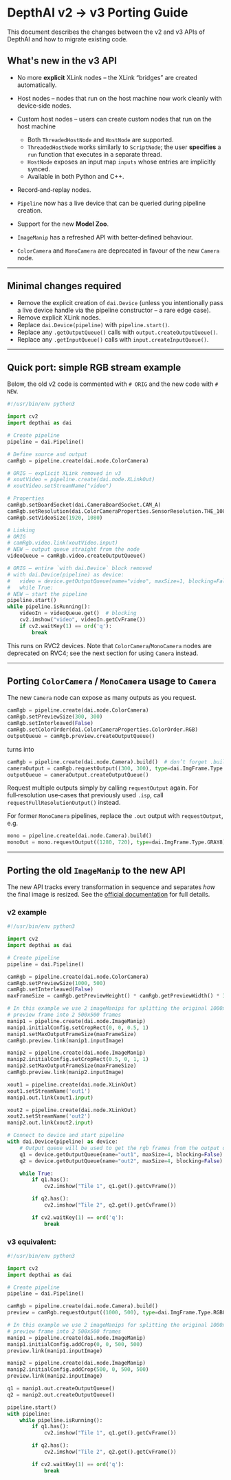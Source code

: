 # DepthAI v2 → v3 Porting Guide

This document describes the changes between the v2 and v3 APIs of DepthAI and how to migrate existing code.

## What's new in the v3 API

* No more **explicit** XLink nodes – the XLink “bridges” are created automatically.
* Host nodes – nodes that run on the host machine now work cleanly with device‑side nodes.
* Custom host nodes – users can create custom nodes that run on the host machine

  * Both `ThreadedHostNode` and `HostNode` are supported.
  * `ThreadedHostNode` works similarly to `ScriptNode`; the user **specifies** a `run` function that executes in a separate thread.
  * `HostNode` exposes an input map `inputs` whose entries are implicitly synced.
  * Available in both Python and C++.
* Record‑and‑replay nodes.
* `Pipeline` now has a live device that can be queried during pipeline creation.
* Support for the new **Model Zoo**.
* `ImageManip` has a refreshed API with better‑defined behaviour.
* `ColorCamera` and `MonoCamera` are deprecated in favour of the new `Camera` node.

---

## Minimal changes required

* Remove the explicit creation of `dai.Device` (unless you intentionally pass a live device handle via the pipeline constructor – a rare edge case).
* Remove explicit XLink nodes.
* Replace `dai.Device(pipeline)` with `pipeline.start()`.
* Replace any `.getOutputQueue()` calls with `output.createOutputQueue()`.
* Replace any `.getInputQueue()` calls with `input.createInputQueue()`.

---

## Quick port: simple RGB stream example

Below, the old v2 code is commented with `# ORIG` and the new code with `# NEW`.

```python
#!/usr/bin/env python3

import cv2
import depthai as dai

# Create pipeline
pipeline = dai.Pipeline()

# Define source and output
camRgb = pipeline.create(dai.node.ColorCamera)

# ORIG – explicit XLink removed in v3
# xoutVideo = pipeline.create(dai.node.XLinkOut)
# xoutVideo.setStreamName("video")

# Properties
camRgb.setBoardSocket(dai.CameraBoardSocket.CAM_A)
camRgb.setResolution(dai.ColorCameraProperties.SensorResolution.THE_1080_P)
camRgb.setVideoSize(1920, 1080)

# Linking
# ORIG
# camRgb.video.link(xoutVideo.input)
# NEW – output queue straight from the node
videoQueue = camRgb.video.createOutputQueue()

# ORIG – entire `with dai.Device` block removed
# with dai.Device(pipeline) as device:
#   video = device.getOutputQueue(name="video", maxSize=1, blocking=False)
#   while True:
# NEW – start the pipeline
pipeline.start()
while pipeline.isRunning():
    videoIn = videoQueue.get()  # blocking
    cv2.imshow("video", videoIn.getCvFrame())
    if cv2.waitKey(1) == ord('q'):
        break
```

This runs on RVC2 devices. Note that `ColorCamera`/`MonoCamera` nodes are deprecated on RVC4; see the next section for using `Camera` instead.

---

## Porting `ColorCamera` / `MonoCamera` usage to `Camera`

The new `Camera` node can expose as many outputs as you request.

```python
camRgb = pipeline.create(dai.node.ColorCamera)
camRgb.setPreviewSize(300, 300)
camRgb.setInterleaved(False)
camRgb.setColorOrder(dai.ColorCameraProperties.ColorOrder.RGB)
outputQueue = camRgb.preview.createOutputQueue()
```

turns into

```python
camRgb = pipeline.create(dai.node.Camera).build()  # don’t forget .build()
cameraOutput = camRgb.requestOutput((300, 300), type=dai.ImgFrame.Type.RGB888p)  # replaces .preview
outputQueue = cameraOutput.createOutputQueue()
```

Request multiple outputs simply by calling `requestOutput` again. For full‑resolution use‑cases that previously used `.isp`, call `requestFullResolutionOutput()` instead.

For former `MonoCamera` pipelines, replace the `.out` output with `requestOutput`, e.g.

```python
mono = pipeline.create(dai.node.Camera).build()
monoOut = mono.requestOutput((1280, 720), type=dai.ImgFrame.Type.GRAY8)
```

---

## Porting the old `ImageManip` to the new API

The new API tracks every transformation in sequence and separates *how* the final image is resized.
See the [official documentation](https://docs.luxonis.com/software/v3/depthai-components/nodes/image_manip/) for full details.

### v2 example

```python
#!/usr/bin/env python3

import cv2
import depthai as dai

# Create pipeline
pipeline = dai.Pipeline()

camRgb = pipeline.create(dai.node.ColorCamera)
camRgb.setPreviewSize(1000, 500)
camRgb.setInterleaved(False)
maxFrameSize = camRgb.getPreviewHeight() * camRgb.getPreviewWidth() * 3

# In this example we use 2 imageManips for splitting the original 1000x500
# preview frame into 2 500x500 frames
manip1 = pipeline.create(dai.node.ImageManip)
manip1.initialConfig.setCropRect(0, 0, 0.5, 1)
manip1.setMaxOutputFrameSize(maxFrameSize)
camRgb.preview.link(manip1.inputImage)

manip2 = pipeline.create(dai.node.ImageManip)
manip2.initialConfig.setCropRect(0.5, 0, 1, 1)
manip2.setMaxOutputFrameSize(maxFrameSize)
camRgb.preview.link(manip2.inputImage)

xout1 = pipeline.create(dai.node.XLinkOut)
xout1.setStreamName('out1')
manip1.out.link(xout1.input)

xout2 = pipeline.create(dai.node.XLinkOut)
xout2.setStreamName('out2')
manip2.out.link(xout2.input)

# Connect to device and start pipeline
with dai.Device(pipeline) as device:
    # Output queue will be used to get the rgb frames from the output defined above
    q1 = device.getOutputQueue(name="out1", maxSize=4, blocking=False)
    q2 = device.getOutputQueue(name="out2", maxSize=4, blocking=False)

    while True:
        if q1.has():
            cv2.imshow("Tile 1", q1.get().getCvFrame())

        if q2.has():
            cv2.imshow("Tile 2", q2.get().getCvFrame())

        if cv2.waitKey(1) == ord('q'):
            break
```

### v3 equivalent:

```python
#!/usr/bin/env python3

import cv2
import depthai as dai

# Create pipeline
pipeline = dai.Pipeline()

camRgb = pipeline.create(dai.node.Camera).build()
preview = camRgb.requestOutput((1000, 500), type=dai.ImgFrame.Type.RGB888p)

# In this example we use 2 imageManips for splitting the original 1000x500
# preview frame into 2 500x500 frames
manip1 = pipeline.create(dai.node.ImageManip)
manip1.initialConfig.addCrop(0, 0, 500, 500)
preview.link(manip1.inputImage)

manip2 = pipeline.create(dai.node.ImageManip)
manip2.initialConfig.addCrop(500, 0, 500, 500)
preview.link(manip2.inputImage)

q1 = manip1.out.createOutputQueue()
q2 = manip2.out.createOutputQueue()

pipeline.start()
with pipeline:
    while pipeline.isRunning():
        if q1.has():
            cv2.imshow("Tile 1", q1.get().getCvFrame())

        if q2.has():
            cv2.imshow("Tile 2", q2.get().getCvFrame())

        if cv2.waitKey(1) == ord('q'):
            break
```
